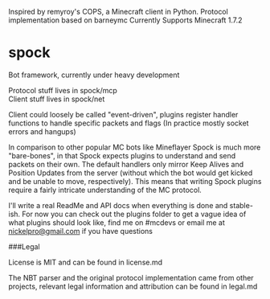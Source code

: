Inspired by remyroy's COPS, a Minecraft client in Python. Protocol implementation based on barneymc
Currently Supports Minecraft 1.7.2

spock
=====

Bot framework, currently under heavy development

Protocol stuff lives in spock/mcp  
Client stuff lives in spock/net

Client could loosely be called "event-driven", plugins register handler functions to handle specific packets and flags (In practice mostly socket errors and hangups)

In comparison to other popular MC bots like Mineflayer Spock is much more "bare-bones", in that Spock expects plugins to understand and send packets on their own. The default handlers only mirror Keep Alives and Position Updates from the server (without which the bot would get kicked and be unable to move, respectively). This means that writing Spock plugins require a fairly intricate understanding of the MC protocol.

I'll write a real ReadMe and API docs when everything is done and stable-ish.
For now you can check out the plugins folder to get a vague idea of what plugins should look like, find me on #mcdevs or email me at nickelpro@gmail.com if you have questions


###Legal

License is MIT and can be found in license.md

The NBT parser and the original protocol implementation came from other projects, 
relevant legal information and attribution can be found in legal.md
